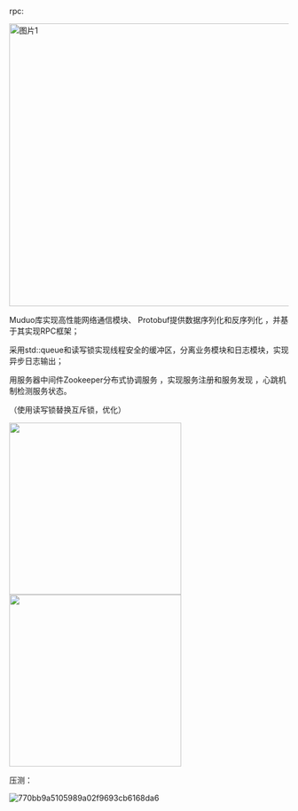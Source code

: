 rpc:

<img width="510" alt="图片1" src="https://github.com/user-attachments/assets/67ecdc3a-4f56-447c-90df-132555271599" />

Muduo库实现高性能网络通信模块、  Protobuf提供数据序列化和反序列化 ，并基于其实现RPC框架；

采用std::queue和读写锁实现线程安全的缓冲区，分离业务模块和日志模块，实现异步日志输出；

用服务器中间件Zookeeper分布式协调服务 ，实现服务注册和服务发现 ，心跳机制检测服务状态。

（使用读写锁替换互斥锁，优化）

<img src="https://github.com/lxy-ok/mprpc/assets/154768611/67438cac-1454-45b8-9f67-ab6829eab6b3" width="310px">

<img src="https://github.com/lxy-ok/mprpc/assets/154768611/0beb60cf-28e4-4ce2-af62-21c34580ca3a" width="310px">

压测：

![770bb9a5105989a02f9693cb6168da6](https://github.com/user-attachments/assets/aa202564-d7df-4208-9e00-5b947cd42755)






